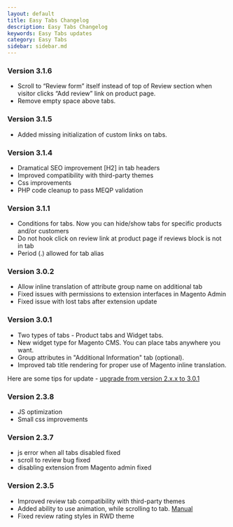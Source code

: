 ```yaml
---
layout: default
title: Easy Tabs Changelog
description: Easy Tabs Changelog
keywords: Easy Tabs updates
category: Easy Tabs
sidebar: sidebar.md
---
```


### Version 3.1.6

 -  Scroll to “Review form” itself instead of top of Review section when visitor clicks “Add review” link on product page.
 -  Remove empty space above tabs.

### Version 3.1.5

 -  Added missing initialization of custom links on tabs.

### Version 3.1.4

 -  Dramatical SEO improvement [H2] in tab headers
 -  Improved compatibility with third-party themes
 -  Css improvements
 -  PHP code cleanup to pass MEQP validation

### Version 3.1.1

 -  Conditions for tabs. Now you can hide/show tabs for specific products
    and/or customers
 -  Do not hook click on review link at product page if reviews block is not
    in tab
 -  Period (.) allowed for tab alias

### Version 3.0.2

 -  Allow inline translation of attribute group name on additional tab
 -  Fixed issues with permissions to extension interfaces in Magento Admin
 -  Fixed issue with lost tabs after extension update

### Version 3.0.1

 -  Two types of tabs - Product tabs and Widget tabs.
 -  New widget type for Magento CMS. You can place tabs anywhere you want.
 -  Group attributes in "Additional Information" tab (optional).
 -  Improved tab title rendering for proper use of Magento inline translation.

Here are some tips for update - [upgrade from version 2.x.x to 3.0.1](../installation/#upgrade-from-version-2xx-to-301)

### Version 2.3.8

 -  JS optimization
 -  Small css improvements

### Version 2.3.7

 -  js error when all tabs disabled fixed
 -  scroll to review bug fixed
 -  disabling extension from Magento admin fixed

### Version 2.3.5

 -  Improved review tab compatibility with third-party themes
 -  Added ability to use animation, while scrolling to tab. [Manual](https://github.com/tmhub/easytabs/wiki#activate-and-scroll-to-tab-on-external-link-click)
 -  Fixed review rating styles in RWD theme
